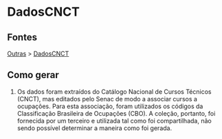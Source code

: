 # DadosCNCT

## Fontes 

[Outras](../../OUTRAS.md) > [DadosCNCT](./DadosCNCT.md)

## Como gerar

1. Os dados foram extraídos do Catálogo Nacional de Cursos Técnicos (CNCT), mas editados pelo Senac de modo a associar cursos a ocupações. Para esta associação, foram utilizados os códigos da Classificação Brasileira de Ocupações (CBO). A coleção, portanto, foi fornecida por um terceiro e utilizada tal como foi compartilhada, não sendo possível determinar a maneira como foi gerada.